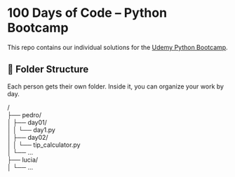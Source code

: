 # 100 Days of Code – Python Bootcamp

This repo contains our individual solutions for the [Udemy Python Bootcamp](https://www.udemy.com/course/100-days-of-code/).

## 📁 Folder Structure

Each person gets their own folder. Inside it, you can organize your work by day.

/  
├── pedro/  
│ ├── day01/  
│ │ └── day1.py  
│ ├── day02/  
│ │ └── tip_calculator.py  
│ └── ...  
├── lucia/  
│ └── ...  


